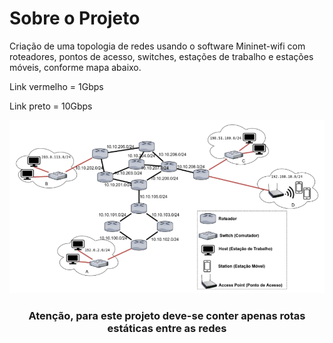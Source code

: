 # Sobre o Projeto

Criação de uma topologia de redes usando o software Mininet-wifi com roteadores, pontos de acesso, switches, estações de trabalho e estações móveis, conforme mapa abaixo.

Link vermelho = 1Gbps

Link preto = 10Gbps

<div align="center">

![alt text](https://github.com/jhonatanbitencourt/labRedes/blob/main/Topologia%20com%20Roteamento/Topologia.png)
  
</div>

<h3 align="center">
    Atenção, para este projeto deve-se conter apenas rotas estáticas entre as redes
</h3>
